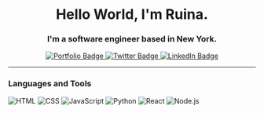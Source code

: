 <div id="header" align="center">
  <h1>Hello World, I'm Ruina.</h1>
  <h3>I'm a software engineer based in New York.</h3>
  <div id="badges">
    <a href="https://ruinaz.netlify.app/">
      <img src="https://img.shields.io/badge/portfolio-red?style=for-the-badge" alt="Portfolio Badge"/>
    </a>
    <a href="https://twitter.com/rzhao90">
      <img src="https://img.shields.io/badge/Twitter-blue?style=for-the-badge&logo=twitter&logoColor=white" alt="Twitter Badge"/>
    </a>
    <a href="https://linkedin.com/in/ruina-zhao-bb0a92230">
      <img src="https://img.shields.io/badge/LinkedIn-red?style=for-the-badge&logo=linkedin&logoColor=white" alt="LinkedIn Badge"/>
    </a>
  </div>
</div>

---
### Languages and Tools
<div>
  <img src="https://img.shields.io/badge/HTML-red?style=for-the-badge&logo=html5&logoColor=white" alt="HTML">
  <img src="https://img.shields.io/badge/CSS-red?style=for-the-badge&logo=css3&logoColor=white" alt="CSS">
  <img src="https://img.shields.io/badge/JavaScript-red?style=for-the-badge&logo=javascript&logoColor=white" alt="JavaScript">
  <img src="https://img.shields.io/badge/Python-red?style=for-the-badge&logo=python&logoColor=white" alt="Python">
  <img src="https://img.shields.io/badge/React-red?style=for-the-badge&logo=react&logoColor=white" alt="React">
  <img src="https://img.shields.io/badge/Node.js-red?style=for-the-badge&logo=nodedotjs&logoColor=white" alt="Node.js">
</div>
